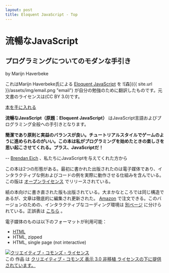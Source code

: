 ```yaml
---
layout: post
title: Eloquent JavaScript - Top
---
```


流暢なJavaScript
================

プログラミングについてのモダンな手引き
--------------------------------------

by Marijn Haverbeke

これはMarijn Haverbeke氏による [Eloquent JavaScript](http://eloquentjavascript.net/) を ![森]({{ site.url }}/assets/img/email.png "email") が自分の勉強のために翻訳したものです。元文書のライセンスは(CC BY 3.0)です。

[本を手に入れる](http://www.amazon.com/gp/product/1593272820?ie=UTF8&tag=marijhaver-20&linkCode=as2&camp=1789&creative=9325&creativeASIN=1593272820)

**流暢なJavaScript（原題：Eloquent JavaScript）** はJavaScript言語およびプログラミング全般への手引きとなります。

**簡潔であり原則と実益のバランスが良い。チュートリアルスタイルでゲームのように進められるのがいい。この本は私がプログラミングを始めたときの楽しさを思い起こさせてくれる。プラス、JavaScriptだ！**

-- [Brendan Eich](http://brendaneich.com) 、私たちにJavaScriptを与えてくれた方から

この本は2つの形態がある。最初に書かれた出版されたのは電子媒体であり、インタラクティブな例およびコードの例を実際に動作させる仕組みを含んでいる。この版は [オープンライセンス](http://creativecommons.org/licenses/by/3.0/) でリリースされている。

紙の本向けに書き直された版も出版されている。大まかなところでは同じ構造であるが、文章は徹底的に編集され更新された。 [Amazon](http://www.amazon.com/Eloquent-JavaScript-Marijn-Haverbeke/dp/1593272820) で注文できる。このバージョンのための、インタラクティブなコーディング環境は [別ページ](http://eloquentjavascript.net/paper.html) に分けられている。正誤表は [こちら](http://eloquentjavascript.net/errata.html) 。

電子媒体のものは以下のフォーマットが利用可能：

* [HTML](/contents)
* HTML, zipped
* HTML, single page (not interactive)

<a rel="license" href="http://creativecommons.org/licenses/by/3.0/"><img alt="クリエイティブ・コモンズ・ライセンス" style="border-width:0" src="http://i.creativecommons.org/l/by/3.0/88x31.png" /></a><br />この 作品 は <a rel="license" href="http://creativecommons.org/licenses/by/3.0/">クリエイティブ・コモンズ 表示 3.0 非移植 ライセンスの下に提供されています。</a>
